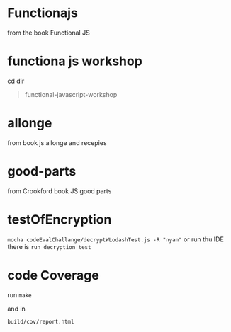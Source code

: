 Functionajs
===========

from the book Functional JS

functiona js workshop
=====================
cd dir
>functional-javascript-workshop

allonge
========
from book js allonge
and recepies

good-parts
==========
from Crookford book JS good parts


testOfEncryption
================
`mocha codeEvalChallange/decryptWLodashTest.js -R "nyan"`
or run thu IDE
there is `run decryption test`


code Coverage
=============
run `make`

and in

`build/cov/report.html`
